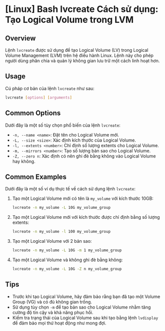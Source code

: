 # [Linux] Bash lvcreate Cách sử dụng: Tạo Logical Volume trong LVM

## Overview
Lệnh `lvcreate` được sử dụng để tạo Logical Volume (LV) trong Logical Volume Management (LVM) trên hệ điều hành Linux. Lệnh này cho phép người dùng phân chia và quản lý không gian lưu trữ một cách linh hoạt hơn.

## Usage
Cú pháp cơ bản của lệnh `lvcreate` như sau:

```bash
lvcreate [options] [arguments]
```

## Common Options
Dưới đây là một số tùy chọn phổ biến của lệnh `lvcreate`:

- `-n, --name <name>`: Đặt tên cho Logical Volume mới.
- `-L, --size <size>`: Xác định kích thước của Logical Volume.
- `-l, --extents <number>`: Chỉ định số lượng extents cho Logical Volume.
- `-m, --mirrors <number>`: Tạo số lượng bản sao cho Logical Volume.
- `-Z, --zero n`: Xác định có nên ghi đè bằng không vào Logical Volume hay không.

## Common Examples
Dưới đây là một số ví dụ thực tế về cách sử dụng lệnh `lvcreate`:

1. Tạo một Logical Volume mới có tên là `my_volume` với kích thước 10GB:

   ```bash
   lvcreate -n my_volume -L 10G my_volume_group
   ```

2. Tạo một Logical Volume mới với kích thước được chỉ định bằng số lượng extents:

   ```bash
   lvcreate -n my_volume -l 100 my_volume_group
   ```

3. Tạo một Logical Volume với 2 bản sao:

   ```bash
   lvcreate -n my_volume -L 10G -m 1 my_volume_group
   ```

4. Tạo một Logical Volume và không ghi đè bằng không:

   ```bash
   lvcreate -n my_volume -L 10G -Z n my_volume_group
   ```

## Tips
- Trước khi tạo Logical Volume, hãy đảm bảo rằng bạn đã tạo một Volume Group (VG) và có đủ không gian trống.
- Sử dụng tùy chọn `-m` để tạo bản sao cho Logical Volume nhằm tăng cường độ tin cậy và khả năng phục hồi.
- Kiểm tra trạng thái của Logical Volume sau khi tạo bằng lệnh `lvdisplay` để đảm bảo mọi thứ hoạt động như mong đợi.